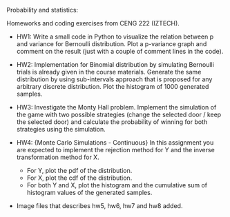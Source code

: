 Probability and statistics:

Homeworks and coding exercises from CENG 222 (IZTECH).

- HW1: Write a small code in Python to visualize the relation between p and variance for Bernoulli distribution. Plot a p-variance graph and comment on the result (just with a couple of comment lines in the code).

- HW2: Implementation for Binomial distribution by simulating Bernoulli trials is already given in the course materials. Generate the same distribution by using sub-intervals approach that is proposed for any arbitrary discrete distribution. Plot the histogram of 1000 generated samples.

- HW3: Investigate the Monty Hall problem. Implement the simulation of the game with two possible strategies (change the selected door / keep the selected door) and calculate the probability of winning for both strategies using the simulation.
 
- HW4: {Monte Carlo Simulations - Continuous} In this assignment you are expected to implement the rejection method for Y and the inverse transformation method for X.
  -  For Y, plot the pdf of the distribution. 
  -  For X, plot the cdf of the distribution. 
  -  For both Y and X, plot the histogram and the cumulative sum of histogram values of the generated samples.

- Image files that describes hw5, hw6, hw7 and hw8 added.
